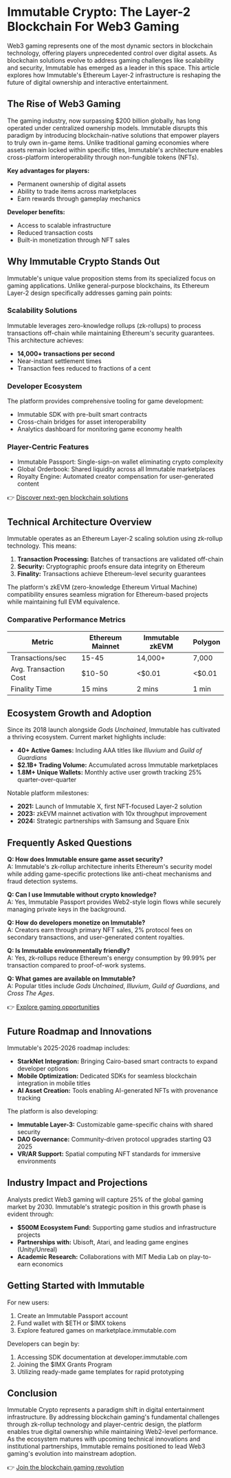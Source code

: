 # Immutable Crypto: The Layer-2 Blockchain For Web3 Gaming

Web3 gaming represents one of the most dynamic sectors in blockchain technology, offering players unprecedented control over digital assets. As blockchain solutions evolve to address gaming challenges like scalability and security, Immutable has emerged as a leader in this space. This article explores how Immutable's Ethereum Layer-2 infrastructure is reshaping the future of digital ownership and interactive entertainment.

## The Rise of Web3 Gaming

The gaming industry, now surpassing $200 billion globally, has long operated under centralized ownership models. Immutable disrupts this paradigm by introducing blockchain-native solutions that empower players to truly own in-game items. Unlike traditional gaming economies where assets remain locked within specific titles, Immutable's architecture enables cross-platform interoperability through non-fungible tokens (NFTs).

**Key advantages for players:**
- Permanent ownership of digital assets
- Ability to trade items across marketplaces
- Earn rewards through gameplay mechanics

**Developer benefits:**
- Access to scalable infrastructure
- Reduced transaction costs
- Built-in monetization through NFT sales

## Why Immutable Crypto Stands Out

Immutable's unique value proposition stems from its specialized focus on gaming applications. Unlike general-purpose blockchains, its Ethereum Layer-2 design specifically addresses gaming pain points:

### Scalability Solutions
Immutable leverages zero-knowledge rollups (zk-rollups) to process transactions off-chain while maintaining Ethereum's security guarantees. This architecture achieves:
- **14,000+ transactions per second**
- Near-instant settlement times
- Transaction fees reduced to fractions of a cent

### Developer Ecosystem
The platform provides comprehensive tooling for game development:
- Immutable SDK with pre-built smart contracts
- Cross-chain bridges for asset interoperability
- Analytics dashboard for monitoring game economy health

### Player-Centric Features
- Immutable Passport: Single-sign-on wallet eliminating crypto complexity
- Global Orderbook: Shared liquidity across all Immutable marketplaces
- Royalty Engine: Automated creator compensation for user-generated content

👉 [Discover next-gen blockchain solutions](https://bit.ly/okx-bonus)

## Technical Architecture Overview

Immutable operates as an Ethereum Layer-2 scaling solution using zk-rollup technology. This means:

1. **Transaction Processing:** Batches of transactions are validated off-chain
2. **Security:** Cryptographic proofs ensure data integrity on Ethereum
3. **Finality:** Transactions achieve Ethereum-level security guarantees

The platform's zkEVM (zero-knowledge Ethereum Virtual Machine) compatibility ensures seamless migration for Ethereum-based projects while maintaining full EVM equivalence.

### Comparative Performance Metrics

| Metric                | Ethereum Mainnet | Immutable zkEVM | Polygon |
|-----------------------|------------------|------------------|---------|
| Transactions/sec      | 15-45            | 14,000+          | 7,000   |
| Avg. Transaction Cost | $10-50           | <$0.01           | <$0.01  |
| Finality Time         | 15 mins          | 2 mins           | 1 min   |

## Ecosystem Growth and Adoption

Since its 2018 launch alongside *Gods Unchained*, Immutable has cultivated a thriving ecosystem. Current market highlights include:

- **40+ Active Games:** Including AAA titles like *Illuvium* and *Guild of Guardians*
- **$2.1B+ Trading Volume:** Accumulated across Immutable marketplaces
- **1.8M+ Unique Wallets:** Monthly active user growth tracking 25% quarter-over-quarter

Notable platform milestones:
- **2021:** Launch of Immutable X, first NFT-focused Layer-2 solution
- **2023:** zkEVM mainnet activation with 10x throughput improvement
- **2024:** Strategic partnerships with Samsung and Square Enix

## Frequently Asked Questions

**Q: How does Immutable ensure game asset security?**  
A: Immutable's zk-rollup architecture inherits Ethereum's security model while adding game-specific protections like anti-cheat mechanisms and fraud detection systems.

**Q: Can I use Immutable without crypto knowledge?**  
A: Yes, Immutable Passport provides Web2-style login flows while securely managing private keys in the background.

**Q: How do developers monetize on Immutable?**  
A: Creators earn through primary NFT sales, 2% protocol fees on secondary transactions, and user-generated content royalties.

**Q: Is Immutable environmentally friendly?**  
A: Yes, zk-rollups reduce Ethereum's energy consumption by 99.99% per transaction compared to proof-of-work systems.

**Q: What games are available on Immutable?**  
A: Popular titles include *Gods Unchained*, *Illuvium*, *Guild of Guardians*, and *Cross The Ages*.

👉 [Explore gaming opportunities](https://bit.ly/okx-bonus)

## Future Roadmap and Innovations

Immutable's 2025-2026 roadmap includes:
- **StarkNet Integration:** Bringing Cairo-based smart contracts to expand developer options
- **Mobile Optimization:** Dedicated SDKs for seamless blockchain integration in mobile titles
- **AI Asset Creation:** Tools enabling AI-generated NFTs with provenance tracking

The platform is also developing:
- **Immutable Layer-3:** Customizable game-specific chains with shared security
- **DAO Governance:** Community-driven protocol upgrades starting Q3 2025
- **VR/AR Support:** Spatial computing NFT standards for immersive environments

## Industry Impact and Projections

Analysts predict Web3 gaming will capture 25% of the global gaming market by 2030. Immutable's strategic position in this growth phase is evident through:

- **$500M Ecosystem Fund:** Supporting game studios and infrastructure projects
- **Partnerships with:** Ubisoft, Atari, and leading game engines (Unity/Unreal)
- **Academic Research:** Collaborations with MIT Media Lab on play-to-earn economics

## Getting Started with Immutable

For new users:
1. Create an Immutable Passport account
2. Fund wallet with $ETH or $IMX tokens
3. Explore featured games on marketplace.immutable.com

Developers can begin by:
1. Accessing SDK documentation at developer.immutable.com
2. Joining the $IMX Grants Program
3. Utilizing ready-made game templates for rapid prototyping

## Conclusion

Immutable Crypto represents a paradigm shift in digital entertainment infrastructure. By addressing blockchain gaming's fundamental challenges through zk-rollup technology and player-centric design, the platform enables true digital ownership while maintaining Web2-level performance. As the ecosystem matures with upcoming technical innovations and institutional partnerships, Immutable remains positioned to lead Web3 gaming's evolution into mainstream adoption.

👉 [Join the blockchain gaming revolution](https://bit.ly/okx-bonus)